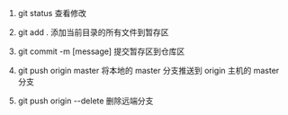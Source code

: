 1. git status  查看修改
2. git add .        添加当前目录的所有文件到暂存区
3. git commit -m [message]     提交暂存区到仓库区
4. git push origin master       将本地的 master 分支推送到 origin 主机的 master 分支

5.  git push origin --delete <branchName>   删除远端分支
